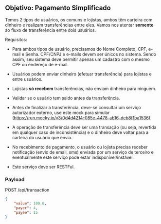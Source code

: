 ## Objetivo: Pagamento Simplificado

Temos 2 tipos de usuários, os comuns e lojistas, ambos têm carteira com dinheiro e realizam transferências entre eles. Vamos nos atentar **somente** ao fluxo de transferência entre dois usuários.

Requisitos:

-   Para ambos tipos de usuário, precisamos do Nome Completo, CPF, e-mail e Senha. CPF/CNPJ e e-mails devem ser únicos no sistema. Sendo assim, seu sistema deve permitir apenas um cadastro com o mesmo CPF ou endereço de e-mail.

-   Usuários podem enviar dinheiro (efetuar transferência) para lojistas e entre usuários.

-   Lojistas **só recebem** transferências, não enviam dinheiro para ninguém.

-   Validar se o usuário tem saldo antes da transferência.

-   Antes de finalizar a transferência, deve-se consultar um serviço autorizador externo, use este mock para simular (https://run.mocky.io/v3/0d4d4214-085e-4478-ab16-deb8f1ba1536).

-   A operação de transferência deve ser uma transação (ou seja, revertida em qualquer caso de inconsistência) e o dinheiro deve voltar para a carteira do usuário que envia.

-   No recebimento de pagamento, o usuário ou lojista precisa receber notificação (envio de email, sms) enviada por um serviço de terceiro e eventualmente este serviço pode estar indisponível/instável.

-   Este serviço deve ser RESTFul.

### Payload

POST /api/transaction

```json
{
    "value": 100.0,
    "payer": 4,
    "payee": 15
}
```
